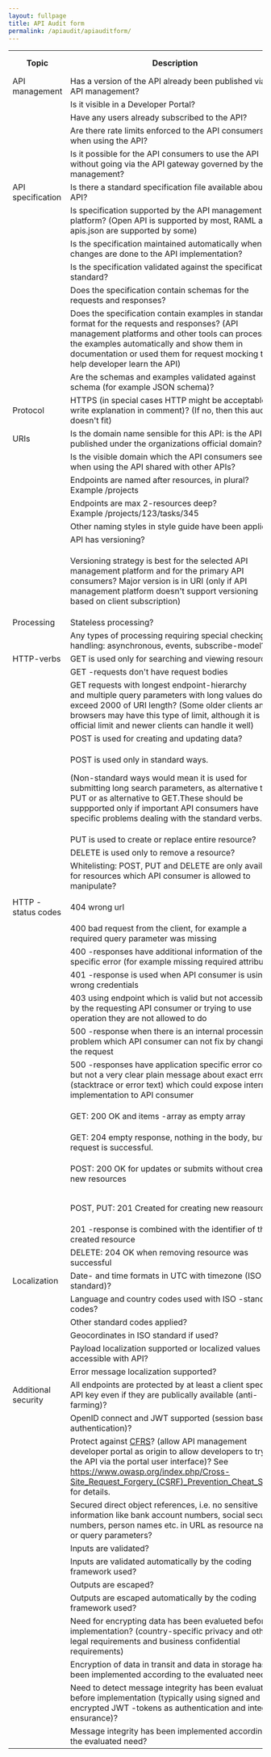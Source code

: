 ```yaml
---
layout: fullpage
title: API Audit form
permalink: /apiaudit/apiauditform/
---
```


<table>
<tbody>
<tr>
<th>Topic</th>
<th>Description</th>
<th colspan="1">OWASP Criteria?</th>
<th>Result (yes/no)</th>
<th colspan="1">Comment</th></tr>
<tr>
<td colspan="1">API management</td>
<td colspan="1">Has&nbsp;a version of the&nbsp;API&nbsp;already&nbsp;been published via API management?</td>
<td colspan="1">&nbsp;</td>
<td colspan="1">&nbsp;</td>
<td colspan="1">&nbsp;</td></tr>
<tr>
<td colspan="1">&nbsp;</td>
<td colspan="1">Is it visible in a Developer Portal?</td>
<td colspan="1">&nbsp;</td>
<td colspan="1">&nbsp;</td>
<td colspan="1">&nbsp;</td></tr>
<tr>
<td colspan="1">&nbsp;</td>
<td colspan="1">Have any users already subscribed to the API?</td>
<td colspan="1">&nbsp;</td>
<td colspan="1">&nbsp;</td>
<td colspan="1">&nbsp;</td></tr>
<tr>
<td colspan="1">&nbsp;</td>
<td colspan="1">Are there rate limits enforced to the API consumers when using the API?</td>
<td colspan="1">yes</td>
<td colspan="1">&nbsp;</td>
<td colspan="1">&nbsp;</td></tr>
<tr>
<td colspan="1">&nbsp;</td>
<td colspan="1">Is it possible for the API consumers to use the API without going via the API gateway governed by the API management?</td>
<td colspan="1">&nbsp;</td>
<td colspan="1">&nbsp;</td>
<td colspan="1">&nbsp;</td></tr>
<tr>
<td colspan="1">API specification</td>
<td colspan="1">Is there a standard specification file available about the API?</td>
<td colspan="1">&nbsp;</td>
<td colspan="1">&nbsp;</td>
<td colspan="1">&nbsp;</td></tr>
<tr>
<td colspan="1">&nbsp;</td>
<td colspan="1">Is specification supported by the API management platform? (Open API is supported by most, RAML and apis.json&nbsp;are supported by some)</td>
<td colspan="1">&nbsp;</td>
<td colspan="1">&nbsp;</td>
<td colspan="1">&nbsp;</td></tr>
<tr>
<td colspan="1">&nbsp;</td>
<td colspan="1">Is the specification maintained automatically when changes are done to the API implementation?</td>
<td colspan="1">&nbsp;</td>
<td colspan="1">&nbsp;</td>
<td colspan="1">&nbsp;</td></tr>
<tr>
<td colspan="1">&nbsp;</td>
<td colspan="1">Is the specification validated against the specification standard?</td>
<td colspan="1">&nbsp;</td>
<td colspan="1">&nbsp;</td>
<td colspan="1">&nbsp;</td></tr>
<tr>
<td colspan="1">&nbsp;</td>
<td colspan="1">Does the specification contain schemas for the requests and responses?</td>
<td colspan="1">&nbsp;</td>
<td colspan="1">&nbsp;</td>
<td colspan="1">&nbsp;</td></tr>
<tr>
<td colspan="1">&nbsp;</td>
<td colspan="1">Does the specification contain examples in standard format&nbsp;for the requests and responses? (API management platforms and other tools&nbsp;can process the examples automatically and show them in documentation or used them for request mocking to help developer learn the API)</td>
<td colspan="1">&nbsp;</td>
<td colspan="1">&nbsp;</td>
<td colspan="1">&nbsp;</td></tr>
<tr>
<td colspan="1">&nbsp;</td>
<td colspan="1">Are the schemas and examples validated against schema (for example JSON schema)?</td>
<td colspan="1">&nbsp;</td>
<td colspan="1">&nbsp;</td>
<td colspan="1">&nbsp;</td></tr>
<tr>
<td>Protocol</td>
<td>HTTPS (in special cases HTTP might be acceptable, write explanation in comment)? (If no, then this audit doesn't fit)</td>
<td colspan="1">&nbsp;</td>
<td>&nbsp;</td>
<td colspan="1">&nbsp;</td></tr>
<tr>
<td>URIs</td>
<td>Is the domain name sensible for this API: is the API published under the organizations official domain?</td>
<td colspan="1">&nbsp;</td>
<td>&nbsp;</td>
<td colspan="1">&nbsp;</td></tr>
<tr>
<td colspan="1">&nbsp;</td>
<td colspan="1">Is the&nbsp;visible domain which the API consumers see when using the API&nbsp;shared with other&nbsp;APIs?&nbsp;</td>
<td colspan="1">&nbsp;</td>
<td colspan="1">&nbsp;</td>
<td colspan="1">&nbsp;</td></tr>
<tr>
<td colspan="1">&nbsp;</td>
<td colspan="1">Endpoints are&nbsp;named after resources, in plural? Example&nbsp;/projects</td>
<td colspan="1">&nbsp;</td>
<td colspan="1">&nbsp;</td>
<td colspan="1">&nbsp;</td></tr>
<tr>
<td>&nbsp;</td>
<td>Endpoints are&nbsp;max 2-resources deep? Example&nbsp;/projects/123/tasks/345</td>
<td colspan="1">&nbsp;</td>
<td>&nbsp;</td>
<td colspan="1">&nbsp;</td></tr>
<tr>
<td colspan="1">&nbsp;</td>
<td colspan="1">Other naming styles in style guide have been applied?</td>
<td colspan="1">&nbsp;</td>
<td colspan="1">&nbsp;</td>
<td colspan="1">&nbsp;</td></tr>
<tr>
<td colspan="1">&nbsp;</td>
<td colspan="1">API has versioning?</td>
<td colspan="1">&nbsp;</td>
<td colspan="1">&nbsp;</td>
<td colspan="1">&nbsp;</td></tr>
<tr>
<td colspan="1">&nbsp;</td>
<td colspan="1">
<p>Versioning strategy is&nbsp;best for the selected API management platform and for the primary API consumers? Major version is in URI (only if API management platform doesn't support versioning based on client subscription)</p></td>
<td colspan="1">&nbsp;</td>
<td colspan="1">&nbsp;</td>
<td colspan="1">&nbsp;</td></tr>
<tr>
<td>Processing</td>
<td>Stateless processing?</td>
<td colspan="1">&nbsp;</td>
<td>&nbsp;</td>
<td colspan="1">&nbsp;</td></tr>
<tr>
<td>&nbsp;</td>
<td>Any types of processing requiring special checking or handling: asynchronous, events, subscribe-model?</td>
<td colspan="1">&nbsp;</td>
<td>&nbsp;</td>
<td colspan="1">&nbsp;</td></tr>
<tr>
<td>HTTP-verbs</td>
<td>GET is used only for searching and viewing resources</td>
<td colspan="1">&nbsp;</td>
<td>&nbsp;</td>
<td colspan="1">&nbsp;</td></tr>
<tr>
<td colspan="1">&nbsp;</td>
<td colspan="1">GET -requests don't have request bodies</td>
<td colspan="1">&nbsp;</td>
<td colspan="1">&nbsp;</td>
<td colspan="1">&nbsp;</td></tr>
<tr>
<td colspan="1">&nbsp;</td>
<td colspan="1">GET requests with longest endpoint-hierarchy and&nbsp;multiple query parameters with long values don't exceed&nbsp;2000 of URI length? (Some older clients and browsers may have this type of limit, although it is not official limit and newer clients can handle it well)</td>
<td colspan="1">&nbsp;</td>
<td colspan="1">&nbsp;</td>
<td colspan="1">&nbsp;</td></tr>
<tr>
<td>&nbsp;</td>
<td>POST is used for creating and updating data?</td>
<td colspan="1">&nbsp;</td>
<td>&nbsp;</td>
<td colspan="1">&nbsp;</td></tr>
<tr>
<td colspan="1">&nbsp;</td>
<td colspan="1">
<p>POST is used only in standard ways.</p>
<p><span>(Non-standard ways would mean it is used for submitting long search parameters, as alternative to PUT or as alternative to GET.These should&nbsp;be suppported&nbsp;only if important API consumers have specific problems dealing with the standard verbs.)</span></p></td>
<td colspan="1">&nbsp;</td>
<td colspan="1">&nbsp;</td>
<td colspan="1">&nbsp;</td></tr>
<tr>
<td>&nbsp;</td>
<td>PUT is used to create or replace entire resource?</td>
<td colspan="1">&nbsp;</td>
<td>&nbsp;</td>
<td colspan="1">&nbsp;</td></tr>
<tr>
<td>&nbsp;</td>
<td>DELETE is used only to remove a resource?</td>
<td colspan="1">&nbsp;</td>
<td>&nbsp;</td>
<td colspan="1">&nbsp;</td></tr>
<tr>
<td colspan="1">&nbsp;</td>
<td colspan="1">Whitelisting: POST, PUT and DELETE are only available for resources which API consumer is allowed to manipulate?</td>
<td colspan="1">yes</td>
<td colspan="1">&nbsp;</td>
<td colspan="1">&nbsp;</td></tr>
<tr>
<td>HTTP -status codes</td>
<td>
<p>404 wrong url</p></td>
<td colspan="1">&nbsp;</td>
<td>&nbsp;</td>
<td colspan="1">&nbsp;</td></tr>
<tr>
<td colspan="1">&nbsp;</td>
<td colspan="1">400 bad request from the client, for example a required query parameter was missing</td>
<td colspan="1">&nbsp;</td>
<td colspan="1">&nbsp;</td>
<td colspan="1">&nbsp;</td></tr>
<tr>
<td colspan="1">&nbsp;</td>
<td colspan="1">400 -responses have additional information of the specific error (for example missing required attribute)</td>
<td colspan="1">&nbsp;</td>
<td colspan="1">&nbsp;</td>
<td colspan="1">&nbsp;</td></tr>
<tr>
<td colspan="1">&nbsp;</td>
<td colspan="1">401 -response is used when API consumer is using wrong credentials</td>
<td colspan="1">yes</td>
<td colspan="1">&nbsp;</td>
<td colspan="1">&nbsp;</td></tr>
<tr>
<td colspan="1">&nbsp;</td>
<td colspan="1">403 using endpoint which is valid but not accessible by the requesting API consumer or trying to use operation they are not allowed to do</td>
<td colspan="1">yes</td>
<td colspan="1">&nbsp;</td>
<td colspan="1">&nbsp;</td></tr>
<tr>
<td colspan="1">&nbsp;</td>
<td colspan="1">500 -response when there is an internal processing problem which API consumer can not fix by changing the request</td>
<td colspan="1">&nbsp;</td>
<td colspan="1">&nbsp;</td>
<td colspan="1">&nbsp;</td></tr>
<tr>
<td colspan="1">&nbsp;</td>
<td colspan="1">500 -responses have&nbsp;application specific&nbsp;error code but not a very clear plain message about exact error (stacktrace or error text) which could expose internal implementation to API consumer</td>
<td colspan="1">yes</td>
<td colspan="1">&nbsp;</td>
<td colspan="1">&nbsp;</td></tr>
<tr>
<td>&nbsp;</td>
<td>
<p>GET: 200 OK and items -array as empty array</p></td>
<td colspan="1">&nbsp;</td>
<td>&nbsp;</td>
<td colspan="1">&nbsp;</td></tr>
<tr>
<td>&nbsp;</td>
<td>GET: 204&nbsp;empty response, nothing in the body, but request is successful.</td>
<td colspan="1">&nbsp;</td>
<td>&nbsp;</td>
<td colspan="1">&nbsp;</td></tr>
<tr>
<td>&nbsp;</td>
<td>
<p>POST: 200 OK for updates or submits without creating new resources</p></td>
<td colspan="1">&nbsp;</td>
<td>&nbsp;</td>
<td colspan="1">&nbsp;</td></tr>
<tr>
<td>&nbsp;</td>
<td>
<p>POST, PUT: 201&nbsp;Created for creating new reasource</p></td>
<td colspan="1">&nbsp;</td>
<td>&nbsp;</td>
<td colspan="1">&nbsp;</td></tr>
<tr>
<td colspan="1">&nbsp;</td>
<td colspan="1">201 -response is combined with the identifier of the created resource</td>
<td colspan="1">&nbsp;</td>
<td colspan="1">&nbsp;</td>
<td colspan="1">&nbsp;</td></tr>
<tr>
<td>&nbsp;</td>
<td>DELETE: 204 OK when removing resource was successful</td>
<td colspan="1">&nbsp;</td>
<td>&nbsp;</td>
<td colspan="1">&nbsp;</td></tr>
<tr>
<td>Localization</td>
<td>Date- and time formats in UTC with timezone (ISO standard)?</td>
<td colspan="1">&nbsp;</td>
<td>&nbsp;</td>
<td colspan="1">&nbsp;</td></tr>
<tr>
<td>&nbsp;</td>
<td>Language and country codes used with ISO -standard codes?</td>
<td colspan="1">&nbsp;</td>
<td>&nbsp;</td>
<td colspan="1">&nbsp;</td></tr>
<tr>
<td>&nbsp;</td>
<td>Other standard codes applied?</td>
<td colspan="1">&nbsp;</td>
<td>&nbsp;</td>
<td colspan="1">&nbsp;</td></tr>
<tr>
<td>&nbsp;</td>
<td>Geocordinates in ISO standard if used? &nbsp;</td>
<td colspan="1">&nbsp;</td>
<td>&nbsp;</td>
<td colspan="1">&nbsp;</td></tr>
<tr>
<td colspan="1">&nbsp;</td>
<td colspan="1">Payload localization supported or localized values accessible with API?</td>
<td colspan="1">&nbsp;</td>
<td colspan="1">&nbsp;</td>
<td colspan="1">&nbsp;</td></tr>
<tr>
<td colspan="1">&nbsp;</td>
<td colspan="1">Error message localization supported?</td>
<td colspan="1">&nbsp;</td>
<td colspan="1">&nbsp;</td>
<td colspan="1">&nbsp;</td></tr>
<tr>
<td colspan="1">Additional security</td>
<td colspan="1">All endpoints are protected by at least a client specifc API key even if they are publically available (anti-farming)?</td>
<td colspan="1">yes</td>
<td colspan="1">&nbsp;</td>
<td colspan="1">&nbsp;</td></tr>
<tr>
<td colspan="1">&nbsp;</td>
<td colspan="1">OpenID connect and JWT supported (session based authentication)?</td>
<td colspan="1">yes</td>
<td colspan="1">&nbsp;</td>
<td colspan="1">&nbsp;</td></tr>
<tr>
<td colspan="1">&nbsp;</td>
<td colspan="1">Protect against <a href="https://en.wikipedia.org/wiki/Cross-site_request_forgery">CFRS</a>? (allow API management developer portal as origin to allow developers to try out the API via the portal user interface)? See <a href="https://www.owasp.org/index.php/Cross-Site_Request_Forgery_(CSRF)_Prevention_Cheat_Sheet">https://www.owasp.org/index.php/Cross-Site_Request_Forgery_(CSRF)_Prevention_Cheat_Sheet</a> for details.</td>
<td colspan="1">yes</td>
<td colspan="1">&nbsp;</td>
<td colspan="1">&nbsp;</td></tr>
<tr>
<td colspan="1">&nbsp;</td>
<td colspan="1">Secured direct object references, i.e. no sensitive information like bank account numbers, social security numbers, person names etc. in URL as resource names or query parameters?</td>
<td colspan="1">yes</td>
<td colspan="1">&nbsp;</td>
<td colspan="1">&nbsp;</td></tr>
<tr>
<td colspan="1">&nbsp;</td>
<td colspan="1">Inputs are&nbsp;validated?</td>
<td colspan="1">yes</td>
<td colspan="1">&nbsp;</td>
<td colspan="1">&nbsp;</td></tr>
<tr>
<td colspan="1">&nbsp;</td>
<td colspan="1">Inputs are validated automatically by the coding framework used?</td>
<td colspan="1">yes</td>
<td colspan="1">&nbsp;</td>
<td colspan="1">&nbsp;</td></tr>
<tr>
<td colspan="1">&nbsp;</td>
<td colspan="1">Outputs are&nbsp;escaped?</td>
<td colspan="1">yes</td>
<td colspan="1">&nbsp;</td>
<td colspan="1">&nbsp;</td></tr>
<tr>
<td colspan="1">&nbsp;</td>
<td colspan="1">Outputs are escaped automatically by the coding framework used?</td>
<td colspan="1">yes</td>
<td colspan="1">&nbsp;</td>
<td colspan="1">&nbsp;</td></tr>
<tr>
<td colspan="1">&nbsp;</td>
<td colspan="1">Need for encrypting data has been evalueted before implementation? (country-specific&nbsp;privacy and other legal requirements&nbsp;and business confidential requirements)</td>
<td colspan="1">yes</td>
<td colspan="1">&nbsp;</td>
<td colspan="1">&nbsp;</td></tr>
<tr>
<td colspan="1">&nbsp;</td>
<td colspan="1">Encryption of data in transit and data in storage has been implemented according to the evaluated need?</td>
<td colspan="1">yes</td>
<td colspan="1">&nbsp;</td>
<td colspan="1">&nbsp;</td></tr>
<tr>
<td colspan="1">&nbsp;</td>
<td colspan="1">Need to detect message integrity has been evaluated before implementation (typically using signed and encrypted JWT -tokens as authentication and integrity ensurance)?</td>
<td colspan="1">yes</td>
<td colspan="1">&nbsp;</td>
<td colspan="1">&nbsp;</td></tr>
<tr>
<td colspan="1">&nbsp;</td>
<td colspan="1">Message integrity has been implemented according to the evaluated need?</td>
<td colspan="1">yes</td>
<td colspan="1">&nbsp;</td>
<td colspan="1">&nbsp;</td></tr></tbody></table>
